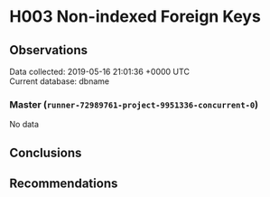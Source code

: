 # H003 Non-indexed Foreign Keys #

## Observations ##
Data collected: 2019-05-16 21:01:36 +0000 UTC  
Current database: dbname  

### Master (`runner-72989761-project-9951336-concurrent-0`) ###


No data


## Conclusions ##


## Recommendations ##

